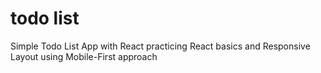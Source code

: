 # todo list

Simple Todo List App with React practicing React basics and Responsive Layout using Mobile-First approach
